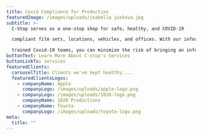 ```yaml
---
title: Covid Compliance for Production
featuredImage: /images/uploads/isabella juskova.jpg
subtitle: >-
  C-Stop serves as a one-stop shop for safe, healthy, and COVID-19

  compliant film sets, locations, vehicles, and offices. With our informed leaders and

  trained Covid-19 teams, you can minimize the risk of bringing an infection home.
buttonText: Learn More About C-stop's Services
buttonLinkTo: services
featuredClients:
  carouselTitle: Clients we've kept healthy....
  featuredClientsLogos:
    - companyName: Apple
      companyLogo: /images/uploads/apple-logo.png
    - companyLogo: /images/uploads/1820-logo.png
      companyName: 1820 Productions
    - companyName: Toyota
      companyLogo: /images/uploads/toyota-logo.png
meta:
  title: ""
---
```


